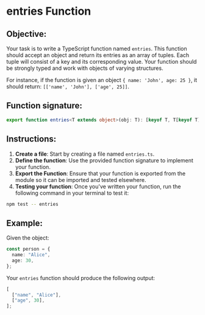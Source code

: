# entries Function

## Objective:

Your task is to write a TypeScript function named `entries`. This function should accept an object and return its entries as an array of tuples. Each tuple will consist of a key and its corresponding value. Your function should be strongly typed and work with objects of varying structures.

For instance, if the function is given an object `{ name: 'John', age: 25 }`, it should return: `[['name', 'John'], ['age', 25]]`.

## Function signature:

```typescript
export function entries<T extends object>(obj: T): [keyof T, T[keyof T]][];
```

## Instructions:

1. **Create a file**: Start by creating a file named `entries.ts`.
2. **Define the function**: Use the provided function signature to implement your function.
3. **Export the Function**: Ensure that your function is exported from the module so it can be imported and tested elsewhere.
4. **Testing your function**: Once you've written your function, run the following command in your terminal to test it:

```Bash
npm test -- entries
```

## Example:

Given the object:

```typescript
const person = {
  name: "Alice",
  age: 30,
};
```

Your `entries` function should produce the following output:

```typescript
[
  ["name", "Alice"],
  ["age", 30],
];
```

